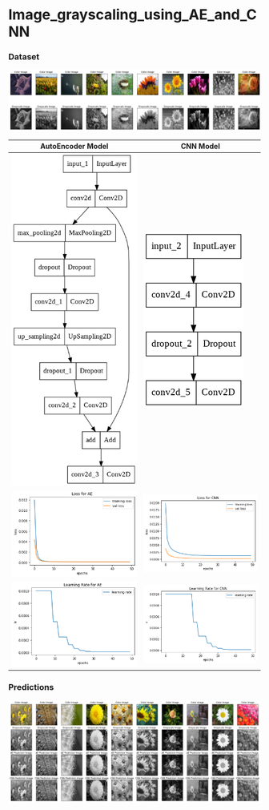 # Image_grayscaling_using_AE_and_CNN
 
### Dataset
![images](images.png)

|AutoEncoder Model|CNN Model|
|-------------|------------|
|![AE](AE_model.png)|![CNN](CNN_model.png)|
|![lossAE](lossae.png)|![lossCNN](losscnn.png)|
|![lrae](lrae.png)|![lrcnn](lrcnn.png)|

### Predictions
![Predictions](predictions.png)

